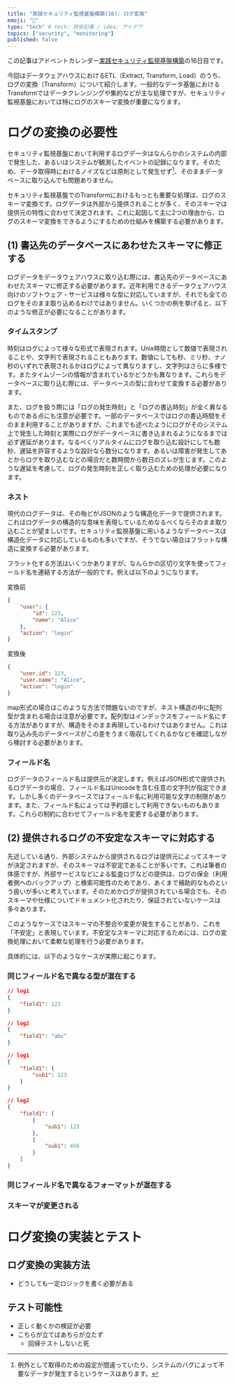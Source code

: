 ```yaml
---
title: "実践セキュリティ監視基盤構築(16): ログ変換"
emoji: "🔎"
type: "tech" # tech: 技術記事 / idea: アイデア
topics: ["security", "monitoring"]
published: false
---
```


この記事はアドベントカレンダー[実践セキュリティ監視基盤構築](https://adventar.org/calendars/9986)の16日目です。

今回はデータウェアハウスにおけるETL（Extract, Transform, Load）のうち、ログの変換（Transform）について紹介します。一般的なデータ基盤におけるTransformではデータクレンジングや集約などが主な処理ですが、セキュリティ監視基盤においては特にログのスキーマ変換が重要になります。

# ログの変換の必要性

セキュリティ監視基盤において利用するログデータはなんらかのシステムの内部で発生した、あるいはシステムが観測したイベントの記録になります。そのため、データ取得時におけるノイズなどは原則として発生せず[^data-noise]、そのままデータベースに取り込んでも問題ありません。

[^data-noise]: 例外として取得のための設定が間違っていたり、システムのバグによって不要なデータが発生するというケースはあります。

セキュリティ監視基盤でのTransformにおけるもっとも重要な処理は、ログのスキーマ変換です。ログデータは外部から提供されることが多く、そのスキーマは提供元の特性に合わせて決定されます。これに起因して主に2つの理由から、ログのスキーマ変換をできるようにするための仕組みを構築する必要があります。

## (1) 書込先のデータベースにあわせたスキーマに修正する

ログデータをデータウェアハウスに取り込む際には、書込先のデータベースにあわせたスキーマに修正する必要があります。近年利用できるデータウェアハウス向けのソフトウェア・サービスは様々な型に対応していますが、それでも全てのログをそのまま取り込めるわけではありません。いくつかの例を挙げると、以下のような修正が必要になることがあります。

### タイムスタンプ

時刻はログによって様々な形式で表現されます。Unix時間として数値で表現されることや、文字列で表現されることもあります。数値にしても秒、ミリ秒、ナノ秒のいずれで表現されるかはログによって異なりますし、文字列はさらに多様です。またタイムゾーンの情報が含まれているかどうかも異なります。これらをデータベースに取り込む際には、データベースの型に合わせて変換する必要があります。

また、ログを扱う際には「ログの発生時刻」と「ログの書込時刻」が全く異なるものである点にも注意が必要です。一部のデータベースではログの書込時間をそのまま利用することがありますが、これまでも述べたようにログがそのシステム上で発生した時刻と実際にログがデータベースに書き込まれるようになるまでは必ず遅延があります。なるべくリアルタイムにログを取り込む設計にしても数秒、遅延を許容するような設計なら数分になります。あるいは障害が発生してあとからログを取り込むなどの場合だと数時間から数日のズレが生じます。このような遅延を考慮して、ログの発生時刻を正しく取り込むための処理が必要になります。

### ネスト

現代のログデータは、その殆どがJSONのような構造化データで提供されます。これはログデータの構造的な意味を表現しているためなるべくならそのまま取り込むことが望ましいです。セキュリティ監視基盤に用いるようなデータベースは構造化データに対応しているものも多いですが、そうでない場合はフラットな構造に変換する必要があります。

フラット化する方法はいくつかありますが、なんらかの区切り文字を使ってフィールド名を連結する方法が一般的です。例えば以下のようになります。

変換前
```json
{
    "user": {
        "id": 123,
        "name": "Alice"
    },
    "action": "login"
}
```

変換後
```json
{
    "user.id": 123,
    "user.name": "Alice",
    "action": "login"
}
```

map形式の場合はこのような方法で問題ないのですが、ネスト構造の中に配列型が含まれる場合は注意が必要です。配列型はインデックスをフィールド名にする方法がありますが、構造をそのまま再現しているわけではありません。これは取り込み先のデータベースがこの差をうまく吸収してくれるかなどを確認しながら検討する必要があります。

### フィールド名

ログデータのフィールド名は提供元が決定します。例えばJSON形式で提供されるログデータの場合、フィールド名はUnicodeを含む任意の文字列が指定できます。しかし多くのデータベースではフィールド名に利用可能な文字の制限があります。また、フィールド名によっては予約語として利用できないものもあります。これらの制約に合わせてフィールド名を変更する必要があります。

## (2) 提供されるログの不安定なスキーマに対応する

先述している通り、外部システムから提供されるログは提供元によってスキーマが決定されますが、そのスキーマは不安定であることが多いです。これは筆者の体感ですが、外部サービスなどによる監査ログなどの提供は、ログの保全（利用者側へのバックアップ）と検索可能性のためであり、あくまで補助的なものという扱いが多いと考えています。そのためかログが提供されている場合でも、そのスキーマや仕様についてドキュメント化されたり、保証されていないケースは多々あります。

このようなケースではスキーマの不整合や変更が発生することがあり、これを「不安定」と表現しています。不安定なスキーマに対応するためには、ログの変換処理において柔軟な処理を行う必要があります。

具体的には、以下のようなケースが実際に起こります。

### 同じフィールド名で異なる型が混在する

```json
// log1
{
    "field1": 123
}

// log2
{
    "field1": "abc"
}
```

```json
// log1
{
    "field1": {
        "sub1": 123
    }
}

// log2
{
    "field1": [
        {
            "sub1": 123
        },
        {
            "sub1": 456
        }
    ]
}
```

### 同じフィールド名で異なるフォーマットが混在する

### スキーマが変更される



# ログ変換の実装とテスト

## ログ変換の実装方法

- どうしても一定ロジックを書く必要がある

## テスト可能性

- 正しく動くかの検証が必要
- こちらが立てばあちらが立たず
    - 回帰テストしないと死
